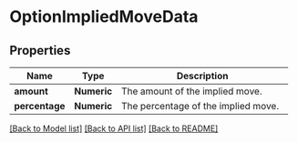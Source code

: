 # OptionImpliedMoveData

[//]: # (CLASS:IntrinioSDK::OptionImpliedMoveData)

[//]: # (KIND:object)

## Properties

[//]: # (START_DEFINITION)

Name | Type | Description
------------ | ------------- | -------------
**amount** | **Numeric** | The amount of the implied move. &nbsp;
**percentage** | **Numeric** | The percentage of the implied move. &nbsp;

[//]: # (END_DEFINITION)


[[Back to Model list]](../README.md#documentation-for-models) [[Back to API list]](../README.md#documentation-for-api-endpoints) [[Back to README]](../README.md)


